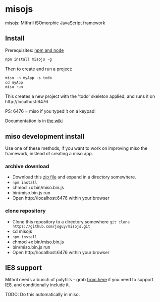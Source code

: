 misojs
======

misojs: MIthril iSOmorphic JavaScript framework

## Install

Prerequisites: [npm and node](http://nodejs.org/)

```javascript
npm install misojs -g
```

Then to create and run a project:

```javascript
miso -n myApp -s todo
cd myApp
miso run
```

This creates a new project with the 'todo' skeleton applied, and runs it on http://localhost:6476

PS: 6476 = miso if you typed it on a keypad!

Documentation is in [the wiki](../../wiki)

## miso development install

Use one of these methods, if you want to work on improving miso the framework, instead of creating a miso app.

### archive download

* Download this [zip file](https://github.com/jsguy/misojs/archive/master.zip) and expand in a directory somewhere.
* `npm install`
* chmod +x bin/miso.bin.js
* bin/miso.bin.js run
* Open http://localhost:6476 within your browser

### clone repository

* Clone this repository to a directory somewhere `git clone https://github.com/jsguy/misojs.git`
* cd misojs
* `npm install`
* chmod +x bin/miso.bin.js
* bin/miso.bin.js run
* Open http://localhost:6476 within your browser

## IE8 support

Mithril needs a bunch of polyfills - grab [from here](https://gist.github.com/jsguy/edc7e51ae56e0ab37a5c) if you need to support IE8, and conditionally include it.

TODO: Do this automatically in miso.
